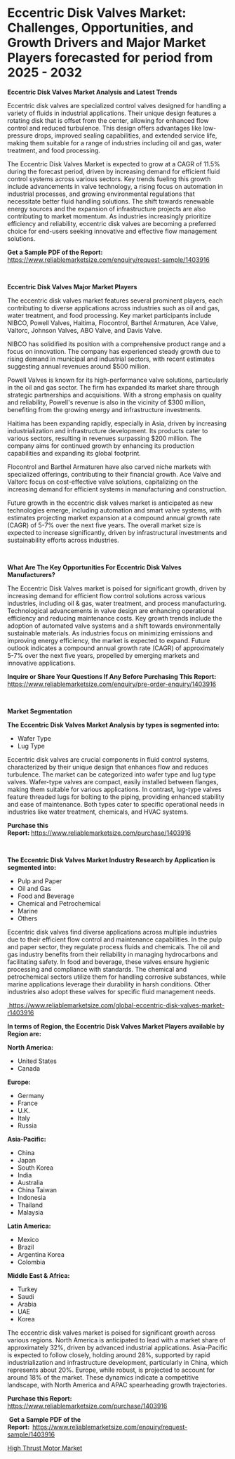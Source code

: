 <p><h1>Eccentric Disk Valves Market: Challenges, Opportunities, and Growth Drivers and Major Market Players forecasted for period from 2025 - 2032</h1></p><p><strong>Eccentric Disk Valves Market Analysis and Latest Trends</strong></p>
<p><p>Eccentric disk valves are specialized control valves designed for handling a variety of fluids in industrial applications. Their unique design features a rotating disk that is offset from the center, allowing for enhanced flow control and reduced turbulence. This design offers advantages like low-pressure drops, improved sealing capabilities, and extended service life, making them suitable for a range of industries including oil and gas, water treatment, and food processing.</p><p>The Eccentric Disk Valves Market is expected to grow at a CAGR of 11.5% during the forecast period, driven by increasing demand for efficient fluid control systems across various sectors. Key trends fueling this growth include advancements in valve technology, a rising focus on automation in industrial processes, and growing environmental regulations that necessitate better fluid handling solutions. The shift towards renewable energy sources and the expansion of infrastructure projects are also contributing to market momentum. As industries increasingly prioritize efficiency and reliability, eccentric disk valves are becoming a preferred choice for end-users seeking innovative and effective flow management solutions.</p></p>
<p><strong>Get a Sample PDF of the Report:&nbsp;</strong> <a href="https://www.reliablemarketsize.com/enquiry/request-sample/1403916?utm_campaign=1897&utm_medium=2&utm_source=Github&utm_content=ia&utm_term=13012025&utm_id=eccentric-disk-valves">https://www.reliablemarketsize.com/enquiry/request-sample/1403916</a></p>
<p>&nbsp;</p>
<p><strong>Eccentric Disk Valves Major Market Players</strong></p>
<p><p>The eccentric disk valves market features several prominent players, each contributing to diverse applications across industries such as oil and gas, water treatment, and food processing. Key market participants include NIBCO, Powell Valves, Haitima, Flocontrol, Barthel Armaturen, Ace Valve, Valtorc, Johnson Valves, ABO Valve, and Davis Valve.</p><p>NIBCO has solidified its position with a comprehensive product range and a focus on innovation. The company has experienced steady growth due to rising demand in municipal and industrial sectors, with recent estimates suggesting annual revenues around $500 million.</p><p>Powell Valves is known for its high-performance valve solutions, particularly in the oil and gas sector. The firm has expanded its market share through strategic partnerships and acquisitions. With a strong emphasis on quality and reliability, Powell's revenue is also in the vicinity of $300 million, benefiting from the growing energy and infrastructure investments.</p><p>Haitima has been expanding rapidly, especially in Asia, driven by increasing industrialization and infrastructure development. Its products cater to various sectors, resulting in revenues surpassing $200 million. The company aims for continued growth by enhancing its production capabilities and expanding its global footprint.</p><p>Flocontrol and Barthel Armaturen have also carved niche markets with specialized offerings, contributing to their financial growth. Ace Valve and Valtorc focus on cost-effective valve solutions, capitalizing on the increasing demand for efficient systems in manufacturing and construction.</p><p>Future growth in the eccentric disk valves market is anticipated as new technologies emerge, including automation and smart valve systems, with estimates projecting market expansion at a compound annual growth rate (CAGR) of 5-7% over the next five years. The overall market size is expected to increase significantly, driven by infrastructural investments and sustainability efforts across industries.</p></p>
<p>&nbsp;</p>
<p><strong>What Are The Key Opportunities For Eccentric Disk Valves Manufacturers?</strong></p>
<p><p>The Eccentric Disk Valves market is poised for significant growth, driven by increasing demand for efficient flow control solutions across various industries, including oil & gas, water treatment, and process manufacturing. Technological advancements in valve design are enhancing operational efficiency and reducing maintenance costs. Key growth trends include the adoption of automated valve systems and a shift towards environmentally sustainable materials. As industries focus on minimizing emissions and improving energy efficiency, the market is expected to expand. Future outlook indicates a compound annual growth rate (CAGR) of approximately 5-7% over the next five years, propelled by emerging markets and innovative applications.</p></p>
<p><strong>Inquire or Share Your Questions If Any Before Purchasing This Report:</strong> <a href="https://www.reliablemarketsize.com/enquiry/pre-order-enquiry/1403916?utm_campaign=1897&utm_medium=2&utm_source=Github&utm_content=ia&utm_term=13012025&utm_id=eccentric-disk-valves">https://www.reliablemarketsize.com/enquiry/pre-order-enquiry/1403916</a></p>
<p>&nbsp;</p>
<p><strong>Market Segmentation</strong></p>
<p><strong>The Eccentric Disk Valves Market Analysis by types is segmented into:</strong></p>
<p><ul><li>Wafer Type</li><li>Lug Type</li></ul></p>
<p><p>Eccentric disk valves are crucial components in fluid control systems, characterized by their unique design that enhances flow and reduces turbulence. The market can be categorized into wafer type and lug type valves. Wafer-type valves are compact, easily installed between flanges, making them suitable for various applications. In contrast, lug-type valves feature threaded lugs for bolting to the piping, providing enhanced stability and ease of maintenance. Both types cater to specific operational needs in industries like water treatment, chemicals, and HVAC systems.</p></p>
<p><strong>Purchase this Report:&nbsp;</strong><a href="https://www.reliablemarketsize.com/purchase/1403916?utm_campaign=1897&utm_medium=2&utm_source=Github&utm_content=ia&utm_term=13012025&utm_id=eccentric-disk-valves">https://www.reliablemarketsize.com/purchase/1403916</a></p>
<p>&nbsp;</p>
<p><strong>The Eccentric Disk Valves Market Industry Research by Application is segmented into:</strong></p>
<p><ul><li>Pulp and Paper</li><li>Oil and Gas</li><li>Food and Beverage</li><li>Chemical and Petrochemical</li><li>Marine</li><li>Others</li></ul></p>
<p><p>Eccentric disk valves find diverse applications across multiple industries due to their efficient flow control and maintenance capabilities. In the pulp and paper sector, they regulate process fluids and chemicals. The oil and gas industry benefits from their reliability in managing hydrocarbons and facilitating safety. In food and beverage, these valves ensure hygienic processing and compliance with standards. The chemical and petrochemical sectors utilize them for handling corrosive substances, while marine applications leverage their durability in harsh conditions. Other industries also adopt these valves for specific fluid management needs.</p></p>
<p><a href="https://www.reliablemarketsize.com/global-eccentric-disk-valves-market-r1403916?utm_campaign=1897&utm_medium=2&utm_source=Github&utm_content=ia&utm_term=13012025&utm_id=eccentric-disk-valves">&nbsp;https://www.reliablemarketsize.com/global-eccentric-disk-valves-market-r1403916</a></p>
<p><strong>In terms of Region, the Eccentric Disk Valves Market Players available by Region are:</strong></p>
<p>
    <p> <strong> North America: </strong>
        <ul>
            <li>United States</li>
            <li>Canada</li>
        </ul>
        </p> 
    <p> <strong> Europe: </strong>
        <ul>
            <li>Germany</li>
            <li>France</li>
            <li>U.K.</li>
            <li>Italy</li>
            <li>Russia</li>
        </ul>
        </p> 
    <p> <strong> Asia-Pacific: </strong>
        <ul>
            <li>China</li>
            <li>Japan</li>
            <li>South Korea</li>
            <li>India</li>
            <li>Australia</li>
            <li>China Taiwan</li>
            <li>Indonesia</li>
            <li>Thailand</li>
            <li>Malaysia</li>
        </ul>
        </p> 
    <p> <strong> Latin America: </strong>
        <ul>
            <li>Mexico</li>
            <li>Brazil</li>
            <li>Argentina Korea</li>
            <li>Colombia</li>
        </ul>
        </p> 
    <p> <strong> Middle East & Africa: </strong>
        <ul>
            <li>Turkey</li>
            <li>Saudi</li>
            <li>Arabia</li>
            <li>UAE</li>
            <li>Korea</li>
        </ul>
    </p>
    </p>
<p><p>The eccentric disk valves market is poised for significant growth across various regions. North America is anticipated to lead with a market share of approximately 32%, driven by advanced industrial applications. Asia-Pacific is expected to follow closely, holding around 28%, supported by rapid industrialization and infrastructure development, particularly in China, which represents about 20%. Europe, while robust, is projected to account for around 18% of the market. These dynamics indicate a competitive landscape, with North America and APAC spearheading growth trajectories.</p></p>
<p><strong>Purchase this Report: </strong><a href="https://www.reliablemarketsize.com/purchase/1403916?utm_campaign=1897&utm_medium=2&utm_source=Github&utm_content=ia&utm_term=13012025&utm_id=eccentric-disk-valves">https://www.reliablemarketsize.com/purchase/1403916</a></p>
<p>&nbsp;<strong>Get a Sample PDF of the Report:&nbsp;&nbsp;</strong><a href="https://www.reliablemarketsize.com/enquiry/request-sample/1403916?utm_campaign=1897&utm_medium=2&utm_source=Github&utm_content=ia&utm_term=13012025&utm_id=eccentric-disk-valves">https://www.reliablemarketsize.com/enquiry/request-sample/1403916</a></p>
<p><strong></strong></p>
<p><p><a href="https://github.com/ChiragRP21/Market-Research-Report-List-7/blob/main/high-thrust-motor-market.md?utm_campaign=1897&utm_medium=2&utm_source=Github&utm_content=ia&utm_term=13012025&utm_id=eccentric-disk-valves">High Thrust Motor Market</a></p></p>